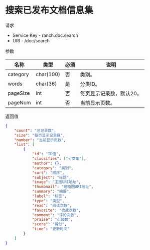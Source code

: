 # 搜索已发布文档信息集

请求
- Service Key - ranch.doc.search
- URI - /doc/search

参数

|名称|类型|必须|说明|
|---|---|---|---|
|category|char(100)|否|类别。|
|words|char(36)|是|分类ID。|
|pageSize|int|否|每页显示记录数，默认20。|
|pageNum|int|否|当前显示页数。|

返回值
```json
{
    "count": "总记录数",
    "size": "每页显示记录数",
    "number": "当前显示页数",
    "list": [
        {
            "id": "ID值",
            "classifies": ["分类集"],
            "author": {},
            "category": "类别",
            "sort": "顺序",
            "subject": "标题",
            "image": "主图URI地址",
            "thumbnail": "缩略图URI地址",
            "summary": "摘要",
            "label": "标签",
            "type": "类型",
            "read": "阅读次数",
            "favorite": "收藏次数",
            "comment": "评论次数",
            "praise": "点赞数",
            "score": "得分",
            "time": "更新时间"
        }
    ]
}
```
